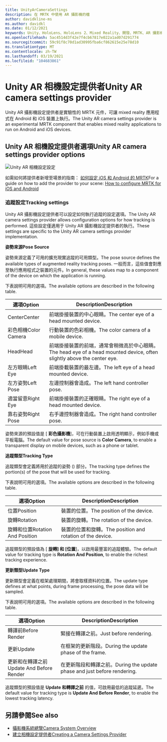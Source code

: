 ```yaml
---
title: UnityArCameraSettings
description: 在 MRTK 中使用 AR 攝影機的檔
author: davidkline-ms
ms.author: davidkl
ms.date: 01/12/2021
keywords: Unity、HoloLens、HoloLens 2、Mixed Reality、開發、MRTK、AR 攝影機、
ms.openlocfilehash: 5ac4514d3f42e7f4cb67817e022a1ad07d291774
ms.sourcegitcommit: 59c91f8c70d1ad30995fba6cf862615e25e78d10
ms.translationtype: MT
ms.contentlocale: zh-TW
ms.lasthandoff: 03/19/2021
ms.locfileid: "104683861"
---
```

# <a name="unity-ar-camera-settings-provider"></a><span data-ttu-id="27527-104">Unity AR 相機設定提供者</span><span class="sxs-lookup"><span data-stu-id="27527-104">Unity AR camera settings provider</span></span>

<span data-ttu-id="27527-105">Unity AR 攝影機設定提供者是實驗性的 MRTK 元件，可讓 mixed reality 應用程式在 Android 和 iOS 裝置上執行。</span><span class="sxs-lookup"><span data-stu-id="27527-105">The Unity AR camera settings provider is an experimental MRTK component that enables mixed reality applications to run on Android and iOS devices.</span></span>

## <a name="unity-ar-camera-settings-provider-options"></a><span data-ttu-id="27527-106">Unity AR 相機設定提供者選項</span><span class="sxs-lookup"><span data-stu-id="27527-106">Unity AR camera settings provider options</span></span>

![Unity AR 相機設定設定](../images/camera-system/UnityArSettingsConfiguration.png)

<span data-ttu-id="27527-108">如需如何將提供者新增至場景的指南： [如何設定 iOS 和 Android 的 MRTK](../cross-platform/UsingARFoundation.md)</span><span class="sxs-lookup"><span data-stu-id="27527-108">For a guide on how to add the provider to your scene: [How to configure MRTK for iOS and Android](../cross-platform/UsingARFoundation.md)</span></span>

### <a name="tracking-settings"></a><span data-ttu-id="27527-109">追蹤設定</span><span class="sxs-lookup"><span data-stu-id="27527-109">Tracking settings</span></span>

<span data-ttu-id="27527-110">Unity AR 攝影機設定提供者可以設定如何執行追蹤的設定選項。</span><span class="sxs-lookup"><span data-stu-id="27527-110">The Unity AR camera settings provider allows configuration options for how tracking is performed.</span></span> <span data-ttu-id="27527-111">這些設定僅適用于 Unity AR 攝影機設定提供者的執行。</span><span class="sxs-lookup"><span data-stu-id="27527-111">These settings are specific to the Unity AR camera settings provider implementation.</span></span>

<span data-ttu-id="27527-112">**姿勢來源**</span><span class="sxs-lookup"><span data-stu-id="27527-112">**Pose Source**</span></span>

<span data-ttu-id="27527-113">姿勢來源定義了可用的擴充現實追蹤的可用類型。</span><span class="sxs-lookup"><span data-stu-id="27527-113">The pose source defines the available types of augmented reality tracking poses.</span></span> <span data-ttu-id="27527-114">一般而言，這些值會對應至執行應用程式之裝置的元件。</span><span class="sxs-lookup"><span data-stu-id="27527-114">In general, these values map to a component of the device on which the application is running.</span></span>

<span data-ttu-id="27527-115">下表說明可用的選項。</span><span class="sxs-lookup"><span data-stu-id="27527-115">The available options are described in the following table.</span></span>

| <span data-ttu-id="27527-116">選項</span><span class="sxs-lookup"><span data-stu-id="27527-116">Option</span></span> | <span data-ttu-id="27527-117">Description</span><span class="sxs-lookup"><span data-stu-id="27527-117">Description</span></span> |
| --- | --- |
| <span data-ttu-id="27527-118">Center</span><span class="sxs-lookup"><span data-stu-id="27527-118">Center</span></span> | <span data-ttu-id="27527-119">前端掛接裝置的中心眼睛。</span><span class="sxs-lookup"><span data-stu-id="27527-119">The center eye of a head mounted device.</span></span> |
| <span data-ttu-id="27527-120">彩色相機</span><span class="sxs-lookup"><span data-stu-id="27527-120">Color Camera</span></span> | <span data-ttu-id="27527-121">行動裝置的色彩相機。</span><span class="sxs-lookup"><span data-stu-id="27527-121">The color camera of a mobile device.</span></span> |
| <span data-ttu-id="27527-122">Head</span><span class="sxs-lookup"><span data-stu-id="27527-122">Head</span></span> | <span data-ttu-id="27527-123">前端掛接裝置的前端，通常會稍微高於中心眼睛。</span><span class="sxs-lookup"><span data-stu-id="27527-123">The head eye of a head mounted device, often slightly above the center eye.</span></span> |
| <span data-ttu-id="27527-124">左方眼睛</span><span class="sxs-lookup"><span data-stu-id="27527-124">Left Eye</span></span> | <span data-ttu-id="27527-125">前端掛載裝置的最左邊。</span><span class="sxs-lookup"><span data-stu-id="27527-125">The left eye of a head mounted device.</span></span> |
| <span data-ttu-id="27527-126">左方姿勢</span><span class="sxs-lookup"><span data-stu-id="27527-126">Left Pose</span></span> | <span data-ttu-id="27527-127">左邊控制器會造成。</span><span class="sxs-lookup"><span data-stu-id="27527-127">The left hand controller pose.</span></span> |
| <span data-ttu-id="27527-128">適當留意</span><span class="sxs-lookup"><span data-stu-id="27527-128">Right Eye</span></span> | <span data-ttu-id="27527-129">前端掛接裝置的正確眼睛。</span><span class="sxs-lookup"><span data-stu-id="27527-129">The right eye of a head mounted device.</span></span> |
| <span data-ttu-id="27527-130">靠右姿勢</span><span class="sxs-lookup"><span data-stu-id="27527-130">Right Pose</span></span> | <span data-ttu-id="27527-131">右手邊控制器會造成。</span><span class="sxs-lookup"><span data-stu-id="27527-131">The right hand controller pose.</span></span> |

<span data-ttu-id="27527-132">姿勢來源的預設值是 [ **彩色攝影機**]，可在行動裝置上啟用透明顯示，例如手機或平板電腦。</span><span class="sxs-lookup"><span data-stu-id="27527-132">The default value for pose source is **Color Camera**, to enable a transparent display on mobile devices, such as a phone or tablet.</span></span>

<span data-ttu-id="27527-133">**追蹤類型**</span><span class="sxs-lookup"><span data-stu-id="27527-133">**Tracking Type**</span></span>

<span data-ttu-id="27527-134">追蹤類型會定義將用於追蹤的姿勢 () 部分。</span><span class="sxs-lookup"><span data-stu-id="27527-134">The tracking type defines the portion(s) of the pose that will be used for tracking.</span></span>

<span data-ttu-id="27527-135">下表說明可用的選項。</span><span class="sxs-lookup"><span data-stu-id="27527-135">The available options are described in the following table.</span></span>

| <span data-ttu-id="27527-136">選項</span><span class="sxs-lookup"><span data-stu-id="27527-136">Option</span></span> | <span data-ttu-id="27527-137">Description</span><span class="sxs-lookup"><span data-stu-id="27527-137">Description</span></span> |
| --- | --- |
| <span data-ttu-id="27527-138">位置</span><span class="sxs-lookup"><span data-stu-id="27527-138">Position</span></span> | <span data-ttu-id="27527-139">裝置的位置。</span><span class="sxs-lookup"><span data-stu-id="27527-139">The position of the device.</span></span> |
| <span data-ttu-id="27527-140">旋轉</span><span class="sxs-lookup"><span data-stu-id="27527-140">Rotation</span></span> | <span data-ttu-id="27527-141">裝置的旋轉。</span><span class="sxs-lookup"><span data-stu-id="27527-141">The rotation of the device.</span></span> |
| <span data-ttu-id="27527-142">旋轉和位置</span><span class="sxs-lookup"><span data-stu-id="27527-142">Rotation And Position</span></span> | <span data-ttu-id="27527-143">裝置的位置和旋轉。</span><span class="sxs-lookup"><span data-stu-id="27527-143">The position and rotation of the device.</span></span> |

<span data-ttu-id="27527-144">追蹤類型的預設值為 [ **旋轉] 和 [位置**]，以啟用最豐富的追蹤體驗。</span><span class="sxs-lookup"><span data-stu-id="27527-144">The default value for tracking type is **Rotation And Position**, to enable the richest tracking experience.</span></span>

<span data-ttu-id="27527-145">**更新類型**</span><span class="sxs-lookup"><span data-stu-id="27527-145">**Update Type**</span></span>

<span data-ttu-id="27527-146">更新類型會定義在框架處理期間，將會取樣資料的位置。</span><span class="sxs-lookup"><span data-stu-id="27527-146">The update type defines at what points, during frame processing, the pose data will be sampled.</span></span>

<span data-ttu-id="27527-147">下表說明可用的選項。</span><span class="sxs-lookup"><span data-stu-id="27527-147">The available options are described in the following table.</span></span>

| <span data-ttu-id="27527-148">選項</span><span class="sxs-lookup"><span data-stu-id="27527-148">Option</span></span> | <span data-ttu-id="27527-149">Description</span><span class="sxs-lookup"><span data-stu-id="27527-149">Description</span></span> |
| --- | --- |
| <span data-ttu-id="27527-150">轉譯前</span><span class="sxs-lookup"><span data-stu-id="27527-150">Before Render</span></span> | <span data-ttu-id="27527-151">緊接在轉譯之前。</span><span class="sxs-lookup"><span data-stu-id="27527-151">Just before rendering.</span></span> |
| <span data-ttu-id="27527-152">更新</span><span class="sxs-lookup"><span data-stu-id="27527-152">Update</span></span> | <span data-ttu-id="27527-153">在框架的更新階段。</span><span class="sxs-lookup"><span data-stu-id="27527-153">During the update phase of the frame.</span></span> |
| <span data-ttu-id="27527-154">更新和在轉譯之前</span><span class="sxs-lookup"><span data-stu-id="27527-154">Update And Before Render</span></span> | <span data-ttu-id="27527-155">在更新階段和轉譯之前。</span><span class="sxs-lookup"><span data-stu-id="27527-155">During the update phase and just before rendering.</span></span> |

<span data-ttu-id="27527-156">追蹤類型的預設值是 **Update 和轉譯之前** 的值，可啟用最低的追蹤延遲。</span><span class="sxs-lookup"><span data-stu-id="27527-156">The default value for tracking type is **Update And Before Render**, to enable the lowest tracking latency.</span></span>

## <a name="see-also"></a><span data-ttu-id="27527-157">另請參閱</span><span class="sxs-lookup"><span data-stu-id="27527-157">See also</span></span>

- [<span data-ttu-id="27527-158">攝影機系統總覽</span><span class="sxs-lookup"><span data-stu-id="27527-158">Camera System Overview</span></span>](CameraSystemOverview.md)
- [<span data-ttu-id="27527-159">建立相機設定提供者</span><span class="sxs-lookup"><span data-stu-id="27527-159">Creating a Camera Settings Provider</span></span>](CreateSettingsProvider.md)
